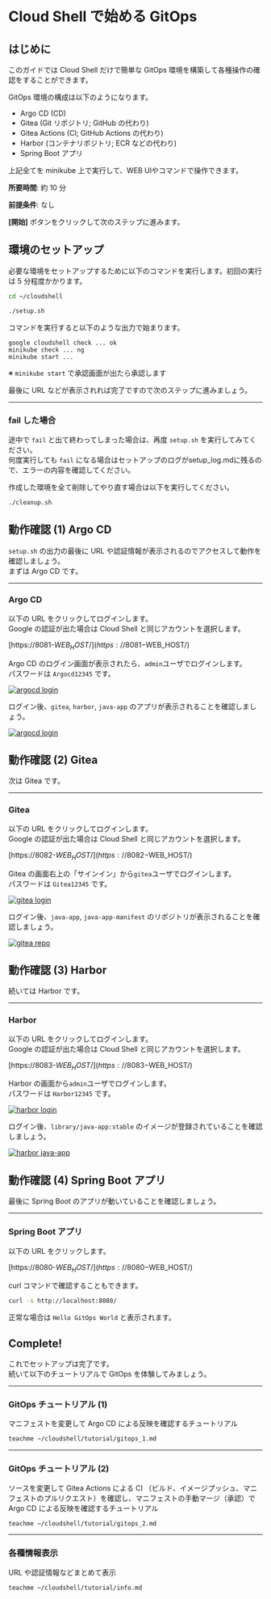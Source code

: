 # Cloud Shell で始める GitOps

## はじめに

このガイドでは Cloud Shell だけで簡単な GitOps 環境を構築して各種操作の確認をすることができます。

GitOps 環境の構成は以下のようになります。

- Argo CD (CD)
- Gitea (Git リポジトリ; GitHub の代わり)
- Gitea Actions (CI; GitHub Actions の代わり)
- Harbor (コンテナリポジトリ; ECR などの代わり)
- Spring Boot アプリ

上記全てを minikube 上で実行して、WEB UIやコマンドで操作できます。


**所要時間**: 約 10 分

**前提条件**: なし

**[開始]** ボタンをクリックして次のステップに進みます。


## 環境のセットアップ

必要な環境をセットアップするために以下のコマンドを実行します。初回の実行は 5 分程度かかります。

```bash
cd ~/cloudshell
```
```bash
./setup.sh
```

コマンドを実行すると以下のような出力で始まります。
```terminal
google cloudshell check ... ok
minikube check ... ng
minikube start ... 
```
※ `minikube start` で承認画面が出たら承認します

最後に URL などが表示されれば完了ですので次のステップに進みましょう。

---
### fail した場合

途中で `fail` と出て終わってしまった場合は、再度 `setup.sh` を実行してみてください。  
何度実行しても `fail` になる場合はセットアップのログが<walkthrough-editor-open-file filePath="cloudshell/setup_log.md">setup_log.md</walkthrough-editor-open-file>に残るので、エラーの内容を確認してください。

作成した環境を全て削除してやり直す場合は以下を実行してください。
```bash
./cleanup.sh
```


## 動作確認 (1) Argo CD

`setup.sh` の出力の最後に URL や認証情報が表示されるのでアクセスして動作を確認しましょう。  
まずは Argo CD です。

---

### Argo CD

以下の URL をクリックしてログインします。  
Google の認証が出た場合は Cloud Shell と同じアカウントを選択します。  

[https://8081-$WEB_HOST/](https://8081-$WEB_HOST/)

Argo CD のログイン画面が表示されたら、`admin`ユーザでログインします。  
パスワードは `Argocd12345` です。

[![argocd login](https://$LIGHTTPD_PORT-$WEB_HOST/argocd_login.png)](https://$LIGHTTPD_PORT-$WEB_HOST/argocd_login.png)

ログイン後、`gitea`, `harbor`, `java-app` のアプリが表示されることを確認しましょう。

[![argocd login](https://$LIGHTTPD_PORT-$WEB_HOST/argocd_app.png)](https://$LIGHTTPD_PORT-$WEB_HOST/argocd_app.png)


## 動作確認 (2) Gitea

次は Gitea です。

---

### Gitea

以下の URL をクリックしてログインします。  
Google の認証が出た場合は Cloud Shell と同じアカウントを選択します。  

[https://8082-$WEB_HOST/](https://8082-$WEB_HOST/)

Gitea の画面右上の「サインイン」から`gitea`ユーザでログインします。  
パスワードは `Gitea12345` です。

[![gitea login](https://$LIGHTTPD_PORT-$WEB_HOST/gitea_login.png)](https://$LIGHTTPD_PORT-$WEB_HOST/gitea_login.png)

ログイン後、`java-app`, `java-app-manifest` のリポジトリが表示されることを確認しましょう。

[![gitea repo](https://$LIGHTTPD_PORT-$WEB_HOST/gitea_repo.png)](https://$LIGHTTPD_PORT-$WEB_HOST/gitea_repo.png)


## 動作確認 (3) Harbor

続いては Harbor です。

---

### Harbor

以下の URL をクリックしてログインします。  
Google の認証が出た場合は Cloud Shell と同じアカウントを選択します。  

[https://8083-$WEB_HOST/](https://8083-$WEB_HOST/)

Harbor の画面から`admin`ユーザでログインします。  
パスワードは `Harbor12345` です。

[![harbor login](https://$LIGHTTPD_PORT-$WEB_HOST/harbor_login.png)](https://$LIGHTTPD_PORT-$WEB_HOST/harbor_login.png)

ログイン後、`library/java-app:stable` のイメージが登録されていることを確認しましょう。

[![harbor java-app](https://$LIGHTTPD_PORT-$WEB_HOST/harbor_java_app.png)](https://$LIGHTTPD_PORT-$WEB_HOST/harbor_java_app.png)

## 動作確認 (4) Spring Boot アプリ

最後に Spring Boot のアプリが動いていることを確認しましょう。

---

### Spring Boot アプリ

以下の URL をクリックします。  

[https://8080-$WEB_HOST/](https://8080-$WEB_HOST/)

curl コマンドで確認することもできます。
```bash
curl -s http://localhost:8080/
```

正常な場合は `Hello GitOps World` と表示されます。

## Complete!

<walkthrough-conclusion-trophy></walkthrough-conclusion-trophy>

これでセットアップは完了です。  
続いて以下のチュートリアルで GitOps を体験してみましょう。

---

### GitOps チュートリアル (1)

マニフェストを変更して Argo CD による反映を確認するチュートリアル
```bash
teachme ~/cloudshell/tutorial/gitops_1.md
```

---

### GitOps チュートリアル (2)

ソースを変更して Gitea Actions による CI （ビルド、イメージプッシュ、マニフェストのプルリクエスト）を確認し、マニフェストの手動マージ（承認）で Argo CD による反映を確認するチュートリアル

```bash
teachme ~/cloudshell/tutorial/gitops_2.md
```

---

### 各種情報表示

URL や認証情報などまとめて表示

```bash
teachme ~/cloudshell/tutorial/info.md
```

